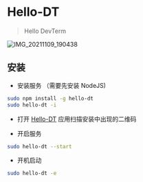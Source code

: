 # Hello-DT

> Hello DevTerm

![IMG_20211109_190438](https://user-images.githubusercontent.com/5492542/140915643-08dd8bc2-0052-4ebb-9d3e-8b575dbd7970.jpeg)

## 安装

- 安装服务 （需要先安装 NodeJS)

```bash
sudo npm install -g hello-dt
sudo hello-dt -i
```

- 打开 [Hello-DT](https://github.com/iamcco/hello-dt/releases/tag/v1.0-app) 应用扫描安装中出现的二维码

- 开启服务

```bash
sudo hello-dt --start
```

- 开机启动

```bash
sudo hello-dt -e
```

